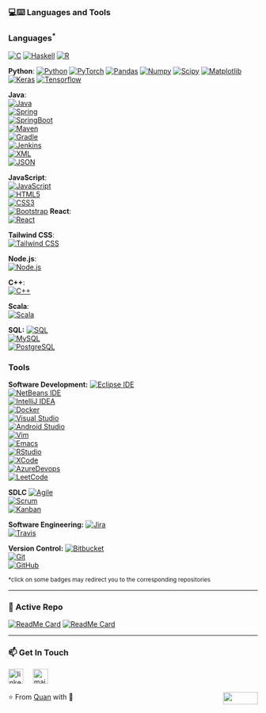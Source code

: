 
### 💻:keyboard: Languages and Tools 

### Languages<sup>*</sup>

[![C](https://img.shields.io/badge/-A8B9CC?style=flat&logo=c&logoColor=white&link=https://github.com/SebaSalasLvd)](https://github.com/SebaSalasLvd)
[![Haskell](https://img.shields.io/badge/-Haskell-purple?style=flat&logo=haskell&logoColor=white&link=https://github.com/SebaSalasLvd/Haskell---NLP)](https://github.com/SebaSalasLvd/Haskell---NLP)
[![R](https://img.shields.io/badge/-R-blue?style=flat&logo=R&logoColor=white&link=https://github.com/SebaSalasLvd/Haskell---NLP)](https://github.com/SebaSalasLvd/Haskell---NLP)

**Python**:
[![Python](https://img.shields.io/badge/-Python-black?style=flat&logo=python&link=https://github.com/SebaSalasLvd/Python-AWS-TradingAI)](https://github.com/SebaSalasLvd/Python-AWS-TradingAI)
[![PyTorch](https://img.shields.io/badge/-PyTorch-EE4C2C?style=flat&logo=PyTorch&logoColor=white&link=https://github.com/SebaSalasLvd/Python-AWS-TradingAI)](https://github.com/SebaSalasLvd/Python-AWS-TradingAI)
[![Pandas](https://img.shields.io/badge/-Pandas-150458?style=flat&logo=Pandas&link=https://github.com/SebaSalasLvd/Python-AWS-TradingAI)](https://github.com/SebaSalasLvd/Python-AWS-TradingAI)
[![Numpy](https://img.shields.io/badge/-Numpy-lightgray?style=flat&logo=Numpy&logoColor=white&link=https://github.com/SebaSalasLvd/Python-AWS-TradingAI)](https://github.com/SebaSalasLvd/Python-AWS-TradingAI)
[![Scipy](https://img.shields.io/badge/-Scipy-blue?style=flat&logo=Scipy&logoColor=white&link=https://github.com/SebaSalasLvd/Python-AWS-TradingAI)](https://github.com/SebaSalasLvd/Python-AWS-TradingAI)
[![Matplotlib](https://img.shields.io/badge/-Matplotlib-black?style=flat&logo=Matplotlib&logoColor=white&link=https://github.com/SebaSalasLvd/Python-AWS-TradingAI)](https://github.com/SebaSalasLvd/Python-AWS-TradingAI)
[![Keras](https://img.shields.io/badge/-Keras-D00000?style=flat&logo=Keras&link=https://github.com/SebaSalasLvd/Python-AWS-TradingAI)](https://github.com/SebaSalasLvd/Python-AWS-TradingAI)
[![Tensorflow](https://img.shields.io/badge/-Tensorflow-gray?style=flat&logo=tensorflow&link=https://github.com/SebaSalasLvd/Python-AWS-TradingAI)](https://github.com/SebaSalasLvd/Python-AWS-TradingAI)

**Java**:  
[![Java](https://img.shields.io/badge/Java-orange?style=flat&logo=java&logoColor=white&link=https://github.com/SebaSalasLvd/OOP-JAVA-and-Android-App-Developer)](https://github.com/SebaSalasLvd/OOP-JAVA-and-Android-App-Developer)  
[![Spring](https://img.shields.io/badge/-Spring-lightgray?style=flat&logo=spring&link=https://github.com/SebaSalasLvd/Java-Web-Developer)](https://github.com/SebaSalasLvd/Java-Web-Developer)  
[![SpringBoot](https://img.shields.io/badge/-Springboot-black?style=flat&logo=springboot&link=https://github.com/SebaSalasLvd/Java-Web-Developer)](https://github.com/SebaSalasLvd/Java-Web-Developer)  
[![Maven](https://img.shields.io/badge/Maven-C71A36?style=flat&logo=apache-maven&link=https://github.com/SebaSalasLvd/Java-Web-Developer)](https://github.com/SebaSalasLvd/Java-Web-Developer)  
[![Gradle](https://img.shields.io/badge/Gradle-02303A?style=flat&logo=gradle&link=https://github.com/SebaSalasLvd/Java-Web-Developer)](https://github.com/SebaSalasLvd/Java-Web-Developer)  
[![Jenkins](https://img.shields.io/badge/Jenkins-gray?style=flat&logo=jenkins&link=https://github.com/SebaSalasLvd/Java-Web-Developer)](https://github.com/SebaSalasLvd/Java-Web-Developer)  
[![XML](https://img.shields.io/badge/-XML-orange?style=flat&logo=xml&link=https://github.com/SebaSalasLvd/Java-Web-Developer)](https://github.com/SebaSalasLvd/Java-Web-Developer)  
[![JSON](https://img.shields.io/badge/-JSON-lightgray?style=flat&logo=json&link=https://github.com/SebaSalasLvd/Java-Web-Developer)](https://github.com/SebaSalasLvd/Java-Web-Developer)

**JavaScript**:  
[![JavaScript](https://img.shields.io/badge/-JavaScript-black?style=flat&logo=javascript&link=https://github.com/SebaSalasLvd/Front-End-Dev)](https://github.com/SebaSalasLvd/Front-End-Dev)  
[![HTML5](https://img.shields.io/badge/-HTML5-E34F26?style=flat&logo=html5&logoColor=white&link=https://github.com/SebaSalasLvd/Front-End-Dev)](https://github.com/SebaSalasLvd/Front-End-Dev)  
[![CSS3](https://img.shields.io/badge/-CSS3-1572B6?style=flat&logo=css3&link=https://github.com/SebaSalasLvd/Front-End-Dev)](https://github.com/SebaSalasLvd/Front-End-Dev)  
[![Bootstrap](https://img.shields.io/badge/-Bootstrap-purple?style=flat&logo=bootstrap&link=https://github.com/SebaSalasLvd/Front-End-Dev)](https://github.com/SebaSalasLvd/Front-End-Dev)
**React**:  
[![React](https://img.shields.io/badge/-React-61DAFB?style=flat&logo=react&logoColor=white&link=https://github.com/SebaSalasLvd)](https://github.com/SebaSalasLvd)

**Tailwind CSS**:  
[![Tailwind CSS](https://img.shields.io/badge/-Tailwind%20CSS-38B2AC?style=flat&logo=tailwindcss&logoColor=white&link=https://github.com/SebaSalasLvd)](https://github.com/SebaSalasLvd)

**Node.js**:  
[![Node.js](https://img.shields.io/badge/-Node.js-339933?style=flat&logo=node.js&logoColor=white&link=https://github.com/SebaSalasLvd)](https://github.com/SebaSalasLvd)

**C++**:  
[![C++](https://img.shields.io/badge/-C++-00599C?style=flat&logo=cplusplus&logoColor=white&link=https://github.com/SebaSalasLvd)](https://github.com/SebaSalasLvd)

**Scala**:  
[![Scala](https://img.shields.io/badge/-Scala-DC322F?style=flat&logo=scala&logoColor=white&link=https://github.com/SebaSalasLvd)](https://github.com/SebaSalasLvd)


**SQL:**
[![SQL](https://img.shields.io/badge/-SQL-orange?style=flat&logo=sql&link=https://github.com/SebaSalasLvd)](https://github.com/SebaSalasLvd)  
[![MySQL](https://img.shields.io/badge/-MySQL-lightgray?style=flat&logo=mysql&link=https://github.com/SebaSalasLvd)](https://github.com/SebaSalasLvd)  
[![PostgreSQL](https://img.shields.io/badge/-PostgreSQL-blue?style=flat&logo=postgresql&link=https://github.com/SebaSalasLvd)](https://github.com/SebaSalasLvd)

### Tools

**Software Development:**
[![Eclipse IDE](https://img.shields.io/badge/-darkblue?style=flat&logo=Eclipse-IDE&logoColor=white&link=https://github.com/SebaSalasLvd "Eclipse IDE")](https://github.com/SebaSalasLvd)  
[![NetBeans IDE](https://img.shields.io/badge/-1B6AC6?style=flat&logo=Apache-NetBeans-IDE&logoColor=white&link=https://github.com/SebaSalasLvd "NetBeans IDE")](https://github.com/SebaSalasLvd)  
[![IntelliJ IDEA](https://img.shields.io/badge/-red?style=flat&logo=IntelliJ-IDEA&logoColor=white&link=https://github.com/SebaSalasLvd "IntelliJ IDEA")](https://github.com/SebaSalasLvd)  
[![Docker](https://img.shields.io/badge/-2496ED?style=flat&logo=Docker&logoColor=white&link=https://github.com/SebaSalasLvd "Docker")](https://github.com/SebaSalasLvd)  
[![Visual Studio](https://img.shields.io/badge/-007ACC?style=flat&logo=Visual-Studio-Code&logoColor=white&link=https://github.com/SebaSalasLvd "Visual Studio")](https://github.com/SebaSalasLvd)  
[![Android Studio](https://img.shields.io/badge/-3DDC84?style=flat&logo=Android-Studio&logoColor=white&link=https://github.com/SebaSalasLvd "Android Studio")](https://github.com/SebaSalasLvd)  
[![Vim](https://img.shields.io/badge/-019733?style=flat&logo=Vim&logoColor=white&link=https://github.com/SebaSalasLvd "Vim")](https://github.com/SebaSalasLvd)  
[![Emacs](https://img.shields.io/badge/-7F5AB6?style=flat&logo=GNU-Emacs&logoColor=white&link=https://github.com/SebaSalasLvd "Emacs")](https://github.com/SebaSalasLvd)  
[![RStudio](https://img.shields.io/badge/-75AADB?style=flat&logo=RStudio&logoColor=white&link=https://github.com/SebaSalasLvd "RStudio")](https://github.com/SebaSalasLvd)  
[![XCode](https://img.shields.io/badge/-1575F9?style=flat&logo=Xcode&logoColor=white&link=https://github.com/SebaSalasLvd "XCode")](https://github.com/SebaSalasLvd)  
[![AzureDevops](https://img.shields.io/badge/-0175C2?style=flat&logo=azureDevops&logoColor=white&link=https://github.com/SebaSalasLvd "AzureDevops")](https://github.com/SebaSalasLvd)  
[![LeetCode](https://img.shields.io/badge/-02569B?style=flat&logo=leetCode&logoColor=white&link=https://github.com/SebaSalasLvd "LeetCode")](https://github.com/SebaSalasLvd)

**SDLC**
[![Agile](https://img.shields.io/badge/Agile-blue?style=flat&logo=Agile&logoColor=white&link=https://github.com/SebaSalasLvd "Agile")](https://github.com/SebaSalasLvd)  
[![Scrum](https://img.shields.io/badge/Scrum-green?style=flat&logo=Scrum&logoColor=white&link=https://github.com/SebaSalasLvd "Scrum")](https://github.com/SebaSalasLvd)  
[![Kanban](https://img.shields.io/badge/Kanban-red?style=flat&logo=Kanban&logoColor=white&link=https://github.com/SebaSalasLvd "Kanban")](https://github.com/SebaSalasLvd)

**Software Engineering:**
[![Jira](https://img.shields.io/badge/-Jira-0052CC?style=flat&logo=jira&logoColor=white&link=https://github.com/SebaSalasLvd)](https://github.com/SebaSalasLvd)  
[![Travis](https://img.shields.io/badge/-Travis-red?style=flat&logo=travis&logoColor=white&link=https://github.com/SebaSalasLvd)](https://github.com/SebaSalasLvd)

**Version Control:**
[![Bitbucket](https://img.shields.io/badge/-Bitbucket-blue?style=flat&logo=bitbucket&link=https://github.com/SebaSalasLvd)](https://github.com/SebaSalasLvd)  
[![Git](https://img.shields.io/badge/-Git-black?style=flat&logo=git&link=https://github.com/SebaSalasLvd)](https://github.com/SebaSalasLvd)  
[![GitHub](https://img.shields.io/badge/-GitHub-181717?style=flat&logo=github&link=https://github.com/SebaSalasLvd)](https://github.com/SebaSalasLvd)



<sup>*click on some badges may redirect you to the corresponding repositories</sup>

---
### 👀 Active Repo
[![ReadMe Card](https://github-readme-stats.vercel.app/api/pin/?username=SebaSalasLvd&repo=vitral&theme=radical "E-Commerce Project")](https://github.com/SebaSalasLvd/vitral)
[![ReadMe Card](https://github-readme-stats.vercel.app/api/pin/?username=SebaSalasLvd&repo=proyecto-mineria&theme=highcontrast "Data Mining Project")](https://github.com/SebaSalasLvd/proyecto-mineria)



<!-- ### 🏆 Github Status
![Top Used Language](https://github-readme-stats.vercel.app/api/top-langs/?username=SebaSalasLvd&show_icons=true&theme=tokyonight&hide_border=true)
![My Github Status](https://github-readme-stats.vercel.app/api?username=SebaSalasLvd&show_icons=true&theme=shades-of-purple&hide_border=true) -->


 ---
### 📫 Get In Touch
<!--[![LinkedIn](https://www.vectorlogo.zone/logos/linkedin/linkedin-icon.svg "quan-le-5932b8160")](https://www.linkedin.com/in/quan-le-5932b8160/)-->
<a href="mailto:qle2@hawk.iit.edu"><img src="https://www.vectorlogo.zone/logos/linkedin/linkedin-icon.svg" width="30px" alt="linkedin"></a>
&nbsp; &nbsp;
<a href="mailto:qle2@hawk.iit.edu"><img src="https://www.vectorlogo.zone/logos/gmail/gmail-icon.svg" width="30px" alt="mail"></a> 
&nbsp; &nbsp;
 
⭐️ From [Quan](https://github.com/Quananhle) with :sparkling_heart: 
<img align="right" width="70" height="25" src="https://visitor-badge.glitch.me/badge?page_id=quananhle.quananhle0">
